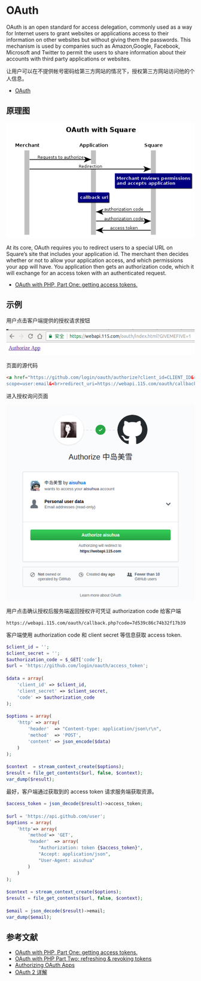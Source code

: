 # OAuth

OAuth is an open standard for access delegation, commonly used as a way for Internet users to grant websites or applications access to their information on other websites but without giving them the passwords.
This mechanism is used by companies such as Amazon,Google, Facebook, Microsoft and Twitter to permit the users to share information about their accounts with third party applications or websites.

让用户可以在不提供帐号密码给第三方网站的情况下，授权第三方网站访问他的个人信息。

- [OAuth](https://en.wikipedia.org/wiki/OAuth)

## 原理图

![Alt text](img/oauth.png)

At its core, OAuth requires you to redirect users to a special URL on Square’s site that includes your application id. 
The merchant then decides whether or not to allow your application access, and which permissions your app will have. 
You application then gets an authorization code, which it will exchange for an access token with an authenticated request.

- [OAuth with PHP, Part One: getting access tokens.](https://medium.com/square-corner-blog/oauth-with-php-part-one-getting-access-tokens-5a18b0b70099)

## 示例

用户点击客户端提供的授权请求按钮

![Alt text](img/oauth_index.png)

页面的源代码

```html
<a href="https://github.com/login/oauth/authorize?client_id=CLIENT_ID&response_type=code&
scope=user:email&<br>redirect_uri=https://webapi.115.com/oauth/callback.php">Authorize App</a>
```

进入授权询问页面

![Alt text](img/oauth_authorization.png)

用户点击确认授权后服务端返回授权许可凭证 authorization code 给客户端

```
https://webapi.115.com/oauth/callback.php?code=7d539c86c74b32f17b39
```

客户端使用 authorization code 和 client secret 等信息获取 access token.

```php
$client_id = '';
$client_secret = '';
$authorization_code = $_GET['code'];
$url = 'https://github.com/login/oauth/access_token';

$data = array(
    'client_id' => $client_id,
    'client_secret' => $client_secret,
    'code' => $authorization_code
);

$options = array(
    'http' => array(
        'header'  => "Content-type: application/json\r\n",
        'method'  => 'POST',
        'content' => json_encode($data)
    )
);

$context  = stream_context_create($options);
$result = file_get_contents($url, false, $context);
var_dump($result);
```

最好，客户端通过获取到的 access token 请求服务端获取资源。

```php
$access_token = json_decode($result)->access_token;

$url = 'https://api.github.com/user';
$options = array(
    'http'=> array(
        'method'=> 'GET',
        'header'  => array(
            "Authorization: token {$access_token}",
            "Accept: application/json",
            "User-Agent: aisuhua"
        )
    )
);

$context = stream_context_create($options);
$result = file_get_contents($url, false, $context);

$email = json_decode($result)->email;
var_dump($email);
```




## 参考文献

- [OAuth with PHP, Part One: getting access tokens.](https://medium.com/square-corner-blog/oauth-with-php-part-one-getting-access-tokens-5a18b0b70099)
- [OAuth with PHP Part Two: refreshing & revoking tokens](https://medium.com/square-corner-blog/oauth-with-php-part-two-refreshing-revoking-tokens-9ae065537c41)
- [Authorizing OAuth Apps](https://developer.github.com/apps/building-oauth-apps/authorizing-oauth-apps/)
- [OAuth 2 详解](https://zhuanlan.zhihu.com/p/30720675)


